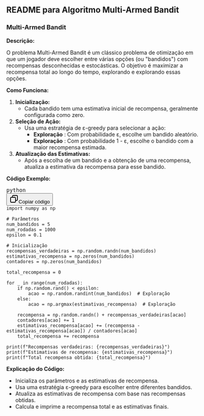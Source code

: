## README para Algoritmo Multi-Armed Bandit

### Multi-Armed Bandit

**Descrição:**

O problema Multi-Armed Bandit é um clássico problema de otimização em que um jogador deve escolher entre várias opções (ou "bandidos") com recompensas desconhecidas e estocásticas. O objetivo é maximizar a recompensa total ao longo do tempo, explorando e explorando essas opções.

**Como Funciona:**

1. **Inicialização:**
   * Cada bandido tem uma estimativa inicial de recompensa, geralmente configurada como zero.
2. **Seleção de Ação:**
   * Usa uma estratégia de ε-greedy para selecionar a ação:
     * **Exploração** : Com probabilidade ε, escolhe um bandido aleatório.
     * **Exploração** : Com probabilidade 1 - ε, escolhe o bandido com a maior recompensa estimada.
3. **Atualização das Estimativas:**
   * Após a escolha de um bandido e a obtenção de uma recompensa, atualiza a estimativa da recompensa para esse bandido.

**Código Exemplo:**

<pre class="!overflow-visible"><div class="dark bg-gray-950 contain-inline-size rounded-md border-[0.5px] border-token-border-medium relative"><div class="flex items-center text-token-text-secondary bg-token-main-surface-secondary px-4 py-2 text-xs font-sans justify-between rounded-t-md h-9">python</div><div class="sticky top-9 md:top-[5.75rem]"><div class="absolute bottom-0 right-2 flex h-9 items-center"><div class="flex items-center rounded bg-token-main-surface-secondary px-2 font-sans text-xs text-token-text-secondary"><span class="" data-state="closed"><button class="flex gap-1 items-center py-1"><svg width="24" height="24" viewBox="0 0 24 24" fill="none" xmlns="http://www.w3.org/2000/svg" class="icon-sm"><path fill-rule="evenodd" clip-rule="evenodd" d="M7 5C7 3.34315 8.34315 2 10 2H19C20.6569 2 22 3.34315 22 5V14C22 15.6569 20.6569 17 19 17H17V19C17 20.6569 15.6569 22 14 22H5C3.34315 22 2 20.6569 2 19V10C2 8.34315 3.34315 7 5 7H7V5ZM9 7H14C15.6569 7 17 8.34315 17 10V15H19C19.5523 15 20 14.5523 20 14V5C20 4.44772 19.5523 4 19 4H10C9.44772 4 9 4.44772 9 5V7ZM5 9C4.44772 9 4 9.44772 4 10V19C4 19.5523 4.44772 20 5 20H14C14.5523 20 15 19.5523 15 19V10C15 9.44772 14.5523 9 14 9H5Z" fill="currentColor"></path></svg>Copiar código</button></span></div></div></div><div class="overflow-y-auto p-4" dir="ltr"><code class="!whitespace-pre hljs language-python">import numpy as np

# Parâmetros
num_bandidos = 5
num_rodadas = 1000
epsilon = 0.1

# Inicialização
recompensas_verdadeiras = np.random.randn(num_bandidos)
estimativas_recompensa = np.zeros(num_bandidos)
contadores = np.zeros(num_bandidos)

total_recompensa = 0

for _ in range(num_rodadas):
    if np.random.rand() < epsilon:
        acao = np.random.randint(num_bandidos)  # Exploração
    else:
        acao = np.argmax(estimativas_recompensa)  # Exploração

    recompensa = np.random.randn() + recompensas_verdadeiras[acao]
    contadores[acao] += 1
    estimativas_recompensa[acao] += (recompensa - estimativas_recompensa[acao]) / contadores[acao]
    total_recompensa += recompensa

print(f"Recompensas verdadeiras: {recompensas_verdadeiras}")
print(f"Estimativas de recompensa: {estimativas_recompensa}")
print(f"Total recompensa obtida: {total_recompensa}")
</code></div></div></pre>

**Explicação do Código:**

* Inicializa os parâmetros e as estimativas de recompensa.
* Usa uma estratégia ε-greedy para escolher entre diferentes bandidos.
* Atualiza as estimativas de recompensa com base nas recompensas obtidas.
* Calcula e imprime a recompensa total e as estimativas finais.
